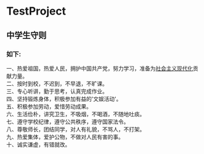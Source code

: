 # TestProject
## 中学生守则

###  如下:
一、热爱祖国，热爱人民，拥护中国共产党，努力学习，准备为[社会主义现代化](https://baike.baidu.com/item/社会主义现代化建设/998853?fr=aladdin)贡献力量。<br>
二、按时到校，不迟到，不早退，不旷课。<br>
三、专心听讲，勤于思考，认真完成作业。<br>
四、坚持锻炼身体，积极参加有益的'文娱活动'。<br>
五、积极参加劳动，爱惜劳动成果。<br>
六、生活俭朴，讲究卫生，不吸烟，不喝酒，不随地吐痰。<br>
七、遵守学校纪律，遵守公共秩序，遵守国家法令。<br>
八、尊敬师长，团结同学，对人有礼貌，不骂人，不打架。<br>
九、热爱集体，爱护公物，不做对人民有害的事。<br>
十、诚实谦虚，有错就改。<br>


